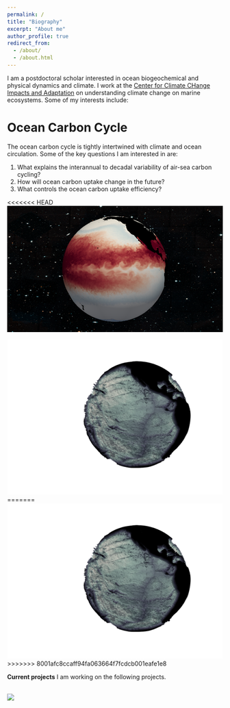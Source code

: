 ```yaml
---
permalink: /
title: "Biography"
excerpt: "About me"
author_profile: true
redirect_from: 
  - /about/
  - /about.html
---
```


I am a postdoctoral scholar interested in ocean biogeochemical and physical dynamics and climate. I work at the [Center for Climate CHange Impacts and Adaptation](https://climateadapt.ucsd.edu) on understanding climate change on marine ecosystems. Some of my interests include:

Ocean Carbon Cycle
======
The ocean carbon cycle is tightly intertwined with climate and ocean circulation. Some of the key questions I am interested in are:
1. What explains the interannual to decadal variability of air-sea carbon cycling? 
1. How will ocean carbon uptake change in the future?  
1. What controls the ocean carbon uptake efficiency?

<<<<<<< HEAD
<img src='/images/SST.png'>

<img src='/images/Depth.png'>
=======
<br><img src='/images/Depth.png'>
>>>>>>> 8001afc8ccaff94fa063664f7fcdcb001eafe1e8

**Current projects**
I am working on the following projects. 

<br><img src='/images/Topography.png'>

